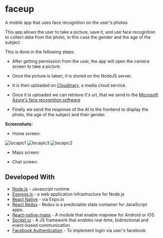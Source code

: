 # faceup
A mobile app that uses face recognition on the user's photos

This app allows the user to take a picture, save it, and use face recognition to collect data from the photo, in this case the gender and the age of the subject.

This is done in the following steps:

- After getting permission from the user, the app will open the camera screen to take a picture. 

- Once the picture is taken, it is stored on the NodeJS server. 

- It is then uploaded on [Cloudinary](https://cloudinary.com/), a media cloud service. 

- Once it is uploaded we can retrieve it's url, that we send to the [Microsoft Azure's face recognition software](https://azure.microsoft.com/fr-fr/services/cognitive-services/directory/vision/)

- Finally we send the response of the AI to the frontend to display the photo, the age of the subject and their gender.

**Screenshots:**
* Home screen:


![locapic1](https://i.ibb.co/ZSGm48X/locapic-home.jpg)  ![locapic3](https://i.ibb.co/mNTXWqS/locapic-chat-jpg.jpg) ![locapic2](https://i.ibb.co/jfPnRLr/locapic-maps.jpg)

* Maps screen:




* Chat screen:




## Developed With

* [Node.js](https://nodejs.org/en/) - Javascript runtime
* [Express.js](https://expressjs.com/fr/) - a web application infrastructure for Node.js
* [React Native](https://facebook.github.io/react-native/) - via Expo.io
* [React Redux](https://github.com/reduxjs/react-redux) - Redux is a predictable state container for JavaScript apps.
* [React-native-maps](https://github.com/react-native-community/react-native-maps) - A module that enable mapview for Android or iOS
* [Socket.io](https://socket.io/) - A JS framework that enables real-time, bidirectional and event-based communication.
* [Facebook Authentication](https://developers.facebook.com/) - To implement login via user's facebook
